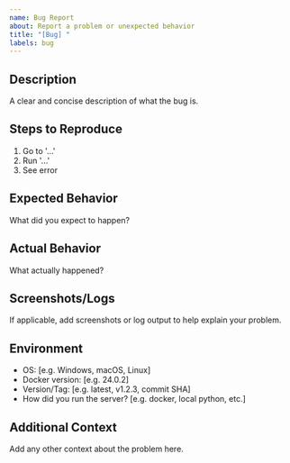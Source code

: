 ```yaml
---
name: Bug Report
about: Report a problem or unexpected behavior
title: "[Bug] "
labels: bug
---
```


## Description

A clear and concise description of what the bug is.

## Steps to Reproduce

1. Go to '...'
2. Run '...'
3. See error

## Expected Behavior

What did you expect to happen?

## Actual Behavior

What actually happened?

## Screenshots/Logs

If applicable, add screenshots or log output to help explain your problem.

## Environment

- OS: [e.g. Windows, macOS, Linux]
- Docker version: [e.g. 24.0.2]
- Version/Tag: [e.g. latest, v1.2.3, commit SHA]
- How did you run the server? [e.g. docker, local python, etc.]

## Additional Context

Add any other context about the problem here.
